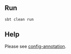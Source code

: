 ## Run

```
sbt clean run
```

## Help

Please see [config-annotation](https://github.com/wacai/config-annotation).